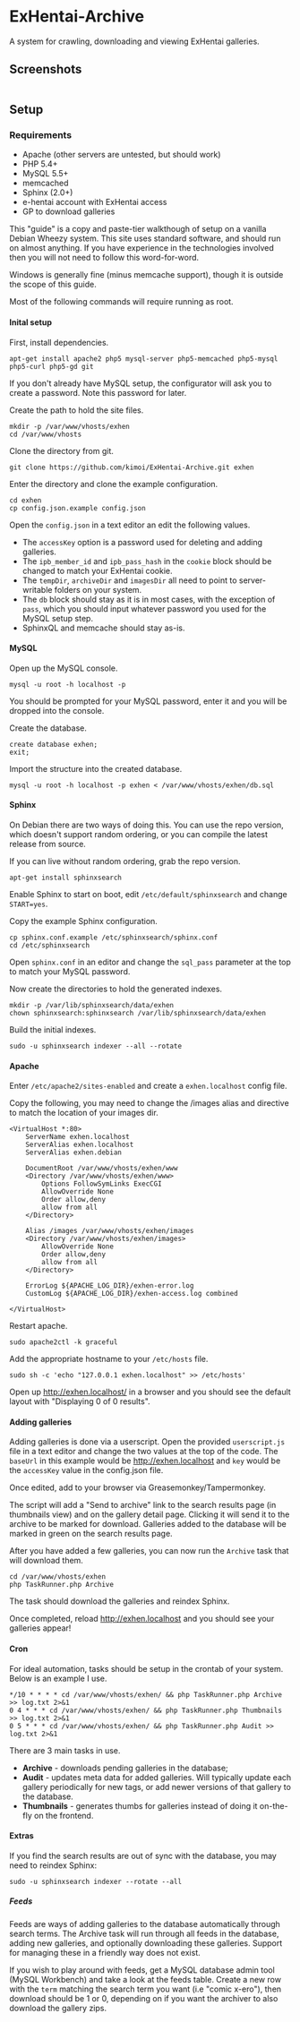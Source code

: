 ExHentai-Archive
================

A system for crawling, downloading and viewing ExHentai galleries.

Screenshots
---
<img src="https://raw.githubusercontent.com/kimoi/ExHentai-Archive/screenshots/screenshots/screenshot1.jpg" alt="" />

Setup
---

### Requirements


* Apache (other servers are untested, but should work)
* PHP 5.4+
* MySQL 5.5+
* memcached
* Sphinx (2.0+)
* e-hentai account with ExHentai access
* GP to download galleries

This "guide" is a copy and paste-tier walkthough of setup on a vanilla Debian Wheezy system. This site uses standard software, and should run on almost anything. If you have experience in the technologies involved then you will not need to follow this word-for-word.

Windows is generally fine (minus memcache support), though it is outside the scope of this guide.

Most of the following commands will require running as root.

#### Inital setup

First, install dependencies.

    apt-get install apache2 php5 mysql-server php5-memcached php5-mysql php5-curl php5-gd git

If you don't already have MySQL setup, the configurator will ask you to create a password. Note this password for later.

Create the path to hold the site files.

    mkdir -p /var/www/vhosts/exhen
    cd /var/www/vhosts

Clone the directory from git.

    git clone https://github.com/kimoi/ExHentai-Archive.git exhen

Enter the directory and clone the example configuration.

    cd exhen
    cp config.json.example config.json

Open the `config.json` in a text editor an edit the following values.

* The `accessKey` option is a password used for deleting and adding galleries.
* The `ipb_member_id` and `ipb_pass_hash` in the `cookie` block should be changed to match your ExHentai cookie.
* The `tempDir`, `archiveDir` and `imagesDir` all need to point to server-writable folders on your system.
* The `db` block should stay as it is in most cases, with the exception of `pass`, which you should input whatever password you used for the MySQL setup step.
* SphinxQL and memcache should stay as-is.

#### MySQL

Open up the MySQL console.

    mysql -u root -h localhost -p

You should be prompted for your MySQL password, enter it and you will be dropped into the console.

Create the database.

    create database exhen;
    exit;

Import the structure into the created database.

    mysql -u root -h localhost -p exhen < /var/www/vhosts/exhen/db.sql

#### Sphinx

On Debian there are two ways of doing this. You can use the repo version, which doesn't support random ordering, or you can compile the latest release from source.

If you can live without random ordering, grab the repo version.

    apt-get install sphinxsearch

Enable Sphinx to start on boot, edit `/etc/default/sphinxsearch` and change `START=yes`.

Copy the example Sphinx configuration.

    cp sphinx.conf.example /etc/sphinxsearch/sphinx.conf
    cd /etc/sphinxsearch

Open `sphinx.conf` in an editor and change the `sql_pass` parameter at the top to match your MySQL password.

Now create the directories to hold the generated indexes.

    mkdir -p /var/lib/sphinxsearch/data/exhen
    chown sphinxsearch:sphinxsearch /var/lib/sphinxsearch/data/exhen

Build the initial indexes.

    sudo -u sphinxsearch indexer --all --rotate

#### Apache

Enter `/etc/apache2/sites-enabled` and create a `exhen.localhost` config file.

Copy the following, you may need to change the /images alias and <Directory> directive to match the location of your images dir.

    <VirtualHost *:80>
        ServerName exhen.localhost
        ServerAlias exhen.localhost
        ServerAlias exhen.debian

        DocumentRoot /var/www/vhosts/exhen/www
        <Directory /var/www/vhosts/exhen/www>
            Options FollowSymLinks ExecCGI
            AllowOverride None
            Order allow,deny
            allow from all
        </Directory>

        Alias /images /var/www/vhosts/exhen/images
        <Directory /var/www/vhosts/exhen/images>
            AllowOverride None
            Order allow,deny
            allow from all
        </Directory>

        ErrorLog ${APACHE_LOG_DIR}/exhen-error.log
        CustomLog ${APACHE_LOG_DIR}/exhen-access.log combined

    </VirtualHost>

Restart apache.

    sudo apache2ctl -k graceful

Add the appropriate hostname to your `/etc/hosts` file.

    sudo sh -c 'echo "127.0.0.1 exhen.localhost" >> /etc/hosts'

Open up http://exhen.localhost/ in a browser and you should see the default layout with "Displaying 0 of 0 results".

#### Adding galleries

Adding galleries is done via a userscript. Open the provided `userscript.js` file in a text editor and change the two values at the top of the code. The `baseUrl` in this example would be http://exhen.localhost and `key` would be the `accessKey` value in the config.json file.

Once edited, add to your browser via Greasemonkey/Tampermonkey.

The script will add a "Send to archive" link to the search results page (in thumbnails view) and on the gallery detail page. Clicking it will send it to the archive to be marked for download. Galleries added to the database will be marked in green on the search results page.

After you have added a few galleries, you can now run the `Archive` task that will download them.

    cd /var/www/vhosts/exhen
    php TaskRunner.php Archive

The task should download the galleries and reindex Sphinx.

Once completed, reload http://exhen.localhost and you should see your galleries appear!

#### Cron

For ideal automation, tasks should be setup in the crontab of your system. Below is an example I use.

    */10 * * * * cd /var/www/vhosts/exhen/ && php TaskRunner.php Archive >> log.txt 2>&1
    0 4 * * * cd /var/www/vhosts/exhen/ && php TaskRunner.php Thumbnails >> log.txt 2>&1
    0 5 * * * cd /var/www/vhosts/exhen/ && php TaskRunner.php Audit >> log.txt 2>&1

There are 3 main tasks in use.

* **Archive** - downloads pending galleries in the database;
* **Audit** - updates meta data for added galleries. Will typically update each gallery periodically for new tags, or add newer versions of that gallery to the database.
* **Thumbnails** - generates thumbs for galleries instead of doing it on-the-fly on the frontend.

#### Extras

If you find the search results are out of sync with the database, you may need to reindex Sphinx:

    sudo -u sphinxsearch indexer --rotate --all

##### Feeds

Feeds are ways of adding galleries to the database automatically through search terms. The Archive task will run through all feeds in the database, adding new galleries, and optionally downloading these galleries. Support for managing these in a friendly way does not exist.

If you wish to play around with feeds, get a MySQL database admin tool (MySQL Workbench) and take a look at the feeds table. Create a new row with the `term` matching the search term you want (i.e "comic x-ero"), then download should be 1 or 0, depending on if you want the archiver to also download the gallery zips.